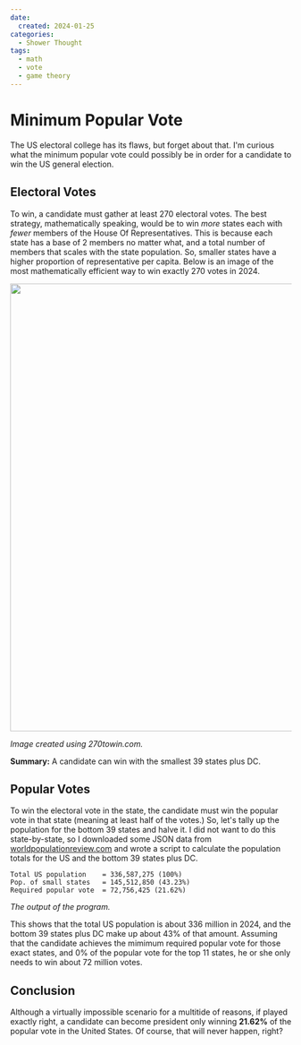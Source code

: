 ```yaml
---
date:
  created: 2024-01-25
categories:
  - Shower Thought
tags:
  - math
  - vote
  - game theory
---
```

# Minimum Popular Vote

The US electoral college has its flaws, but forget about that. I'm curious what the minimum popular vote could possibly be in order for a candidate to win the US general election.

<!-- more -->

## Electoral Votes

To win, a candidate must gather at least 270 electoral votes. The best strategy, mathematically speaking, would be to win *more* states each with *fewer* members of the House Of Representatives. This is because each state has a base of 2 members no matter what, and a total number of members that scales with the state population. So, smaller states have a higher proportion of representative per capita. Below is an image of the most mathematically efficient way to win exactly 270 votes in 2024.

<a href="https://www.270towin.com/maps/oL6oy"><img src="https://www.270towin.com/map-images/oL6oy.png" width="800"></a>

*Image created using 270towin.com.*

**Summary:** A candidate can win with the smallest 39 states plus DC.

## Popular Votes

To win the electoral vote in the state, the candidate must win the popular vote in that state (meaning at least half of the votes.) So, let's tally up the population for the bottom 39 states and halve it. I did not want to do this state-by-state, so I downloaded some JSON data from [worldpopulationreview.com](https://worldpopulationreview.com/states) and wrote a script to calculate the population totals for the US and the bottom 39 states plus DC.

```
Total US population    = 336,587,275 (100%)
Pop. of small states   = 145,512,850 (43.23%)
Required popular vote  = 72,756,425 (21.62%)
```

*The output of the program.*

This shows that the total US population is about 336 million in 2024, and the bottom 39 states plus DC make up about 43% of that amount. Assuming that the candidate achieves the mimimum required popular vote for those exact states, and 0% of the popular vote for the top 11 states, he or she only needs to win about 72 million votes.

## Conclusion

Although a virtually impossible scenario for a multitide of reasons, if played exactly right, a candidate can become president only winning **21.62%** of the popular vote in the United States. Of course, that will never happen, right?